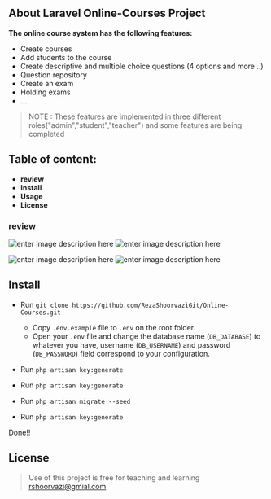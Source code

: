 

##  About Laravel Online-Courses Project
**The online course system has the following features:**

 - Create courses
 - Add students to the course
 -  Create descriptive and multiple choice questions (4 options and more ..)
 - Question repository
 - Create an exam
 - Holding exams
 - ....

> NOTE : These features are implemented in three different roles("admin","student","teacher")
>  and some features are being completed

 

  
  
## Table of content:

 - **review**
 - **Install**
 - **Usage**
 - **License**

###  review

  
![enter image description here](https://s4.uupload.ir/files/reportcard_sqyg.jpg)
![enter image description here](https://s4.uupload.ir/files/photo_2022-01-06_15-37-19_oyn2.jpg)

  
![enter image description here](https://s4.uupload.ir/files/photo_2022-01-06_15-37-01_3f1t.jpg)
![enter image description here](https://s4.uupload.ir/files/photo_2022-01-06_15-37-10_1gfl.jpg)

## Install

- Run `git clone https://github.com/RezaShoorvaziGit/Online-Courses.git`
 
  - Copy `.env.example` file to `.env` on the root folder.
   - Open your  `.env`  file and change the database name (`DB_DATABASE`) to whatever you have, username    (`DB_USERNAME`) and password (`DB_PASSWORD`) field correspond to your configuration.
  
  

    

 - Run `php artisan key:generate`
 -  Run `php artisan key:generate`
 - Run `php artisan migrate --seed`
 - Run `php artisan key:generate`
 
 Done!!

    

 

##  License

  

> Use of this project is free for teaching and learning
> rshoorvazi@gmial.com
